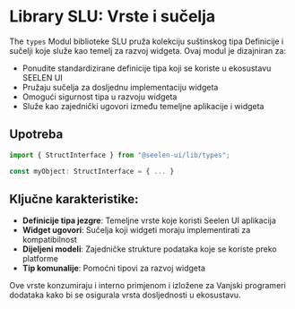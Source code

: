 # **Library SLU: Vrste i sučelja**

The `types` Modul biblioteke SLU pruža kolekciju suštinskog tipa Definicije i
sučelji koje služe kao temelj za razvoj widgeta. Ovaj modul je dizajniran za:

- Ponudite standardizirane definicije tipa koji se koriste u ekosustavu SEELEN
  UI
- Pružaju sučelja za dosljednu implementaciju widgeta
- Omogući sigurnost tipa u razvoju widgeta
- Služe kao zajednički ugovori između temeljne aplikacije i widgeta

## **Upotreba**

```ts
import { StructInterface } from "@seelen-ui/lib/types";

const myObject: StructInterface = { ... }
```

## **Ključne karakteristike:**

- **Definicije tipa jezgre**: Temeljne vrste koje koristi Seelen UI aplikacija
- **Widget ugovori**: Sučelja koji widgeti moraju implementirati za
  kompatibilnost
- **Dijeljeni modeli**: Zajedničke strukture podataka koje se koriste preko
  platforme
- **Tip komunalije**: Pomoćni tipovi za razvoj widgeta

Ove vrste konzumiraju i interno primjenom i izložene za Vanjski programeri
dodataka kako bi se osigurala vrsta dosljednosti u ekosustavu.
